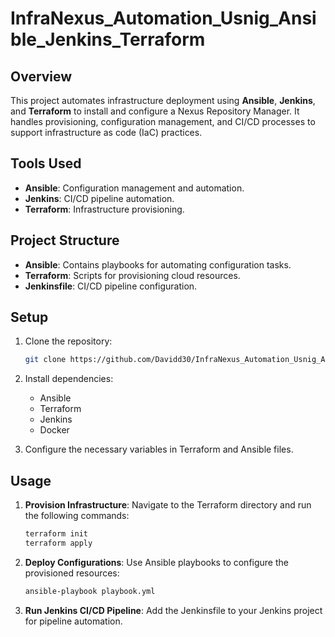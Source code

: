 # InfraNexus_Automation_Usnig_Ansible_Jenkins_Terraform
## Overview

This project automates infrastructure deployment using **Ansible**, **Jenkins**, and **Terraform** to install and configure a Nexus Repository Manager. It handles provisioning, configuration management, and CI/CD processes to support infrastructure as code (IaC) practices.

## Tools Used
- **Ansible**: Configuration management and automation.
- **Jenkins**: CI/CD pipeline automation.
- **Terraform**: Infrastructure provisioning.
  
## Project Structure
- **Ansible**: Contains playbooks for automating configuration tasks.
- **Terraform**: Scripts for provisioning cloud resources.
- **Jenkinsfile**: CI/CD pipeline configuration.

## Setup

1. Clone the repository:
   ```bash
   git clone https://github.com/Davidd30/InfraNexus_Automation_Usnig_Ansible_Jenkins_Terraform.git
   ```
   
2. Install dependencies:
   - Ansible
   - Terraform
   - Jenkins
   - Docker

3. Configure the necessary variables in Terraform and Ansible files.

## Usage

1. **Provision Infrastructure**:
   Navigate to the Terraform directory and run the following commands:
   ```bash
   terraform init
   terraform apply
   ```

2. **Deploy Configurations**:
   Use Ansible playbooks to configure the provisioned resources:
   ```bash
   ansible-playbook playbook.yml
   ```

3. **Run Jenkins CI/CD Pipeline**:
   Add the Jenkinsfile to your Jenkins project for pipeline automation.